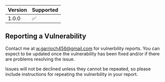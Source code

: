 | Version | Supported          |
| ------- | ------------------ |
| 1.0.0   | :white_check_mark: |

## Reporting a Vulnerability

Contact me at w.garrioch456@gmail.com for vulnerbility reports. You can expect to be updated once the vulnerability has been fixed and/or if there are problems resolving the issue.

Issues will not be declined unless they cannot be repeated, so please include instructions for repeating the vulnerbility in your report.
